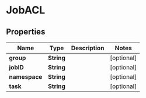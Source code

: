 

# JobACL


## Properties

Name | Type | Description | Notes
------------ | ------------- | ------------- | -------------
**group** | **String** |  |  [optional]
**jobID** | **String** |  |  [optional]
**namespace** | **String** |  |  [optional]
**task** | **String** |  |  [optional]



